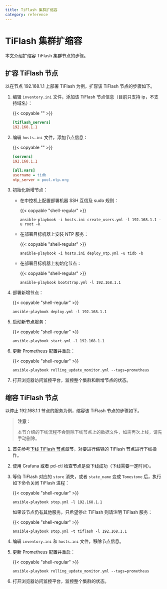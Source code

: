 ```yaml
---
title: TiFlash 集群扩缩容
category: reference
---
```


# TiFlash 集群扩缩容

本文介绍扩缩容 TiFlash 集群节点的步骤。

## 扩容 TiFlash 节点

以在节点 192.168.1.1 上部署 TiFlash 为例，扩容该 TiFlash 节点的步骤如下。

1. 编辑 `inventory.ini` 文件，添加该 TiFlash 节点信息（目前只支持 ip，不支持域名）：

    {{< copyable "" >}}

    ```ini
    [tiflash_servers]
    192.168.1.1
    ```

2. 编辑 `hosts.ini` 文件，添加节点信息：

    {{< copyable "" >}}

    ```ini
    [servers]
    192.168.1.1

    [all:vars]
    username = tidb
    ntp_server = pool.ntp.org
    ```

3. 初始化新增节点：

    - 在中控机上配置部署机器 SSH 互信及 sudo 规则：

        {{< copyable "shell-regular" >}}

        ```shell
        ansible-playbook -i hosts.ini create_users.yml -l 192.168.1.1 -u root -k
        ```

    - 在部署目标机器上安装 NTP 服务：

        {{< copyable "shell-regular" >}}

        ```shell
        ansible-playbook -i hosts.ini deploy_ntp.yml -u tidb -b
        ```

    - 在部署目标机器上初始化节点：

        {{< copyable "shell-regular" >}}

        ```shell
        ansible-playbook bootstrap.yml -l 192.168.1.1
        ```

4. 部署新增节点：

    {{< copyable "shell-regular" >}}

    ```shell
    ansible-playbook deploy.yml -l 192.168.1.1
    ```

5. 启动新节点服务：

    {{< copyable "shell-regular" >}}

    ```shell
    ansible-playbook start.yml -l 192.168.1.1
    ```

6. 更新 Prometheus 配置并重启：

    {{< copyable "shell-regular" >}}

    ```shell
    ansible-playbook rolling_update_monitor.yml --tags=prometheus
    ```

7. 打开浏览器访问监控平台，监控整个集群和新增节点的状态。

## 缩容 TiFlash 节点

以停止 192.168.1.1 节点的服务为例，缩容该 TiFlash 节点的步骤如下。

> **注意：**
>
> 本节介绍的下线流程不会删除下线节点上的数据文件，如需再次上线，请先手动删除。

1. 首先参考[下线 TiFlash 节点](/reference/tiflash/maintain.md#下线-tiflash-节点)章节，对要进行缩容的 TiFlash 节点进行下线操作。

2. 使用 Grafana 或者 pd-ctl 检查节点是否下线成功（下线需要一定时间）。

3. 等待 TiFlash 对应的 `store` 消失，或者 `state_name` 变成 `Tomestone` 后，执行如下命令关闭 TiFlash 进程：

    {{< copyable "shell-regular" >}}

    ```shell
    ansible-playbook stop.yml -l 192.168.1.1
    ```

    如果该节点仍有其他服务，只希望停止 TiFlash 则请注明 TiFlash 服务：

    {{< copyable "shell-regular" >}}

    ```shell
    ansible-playbook stop.yml -t tiflash -l 192.168.1.1
    ```

4. 编辑 `inventory.ini` 和 `hosts.ini` 文件，移除节点信息。

5. 更新 Prometheus 配置并重启：

    {{< copyable "shell-regular" >}}

    ```shell
    ansible-playbook rolling_update_monitor.yml --tags=prometheus
    ```

6. 打开浏览器访问监控平台，监控整个集群的状态。
